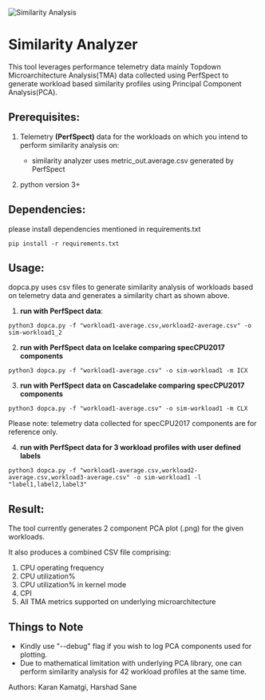 ![Similarity Analysis](../images/sim_analyzer.PNG "Sim-analyzer")

# Similarity Analyzer

This tool leverages performance telemetry data mainly Topdown Microarchitecture Analysis(TMA) data collected using PerfSpect to generate workload based similarity profiles using Principal Component Analysis(PCA).

## Prerequisites:

1. Telemetry **(PerfSpect)** data for the workloads on which you intend to perform similarity analysis on:
    * similarity analyzer uses metric_out.average.csv generated by PerfSpect

2. python version 3+

## Dependencies:
please install dependencies mentioned in requirements.txt

`pip install -r requirements.txt`

## Usage:

dopca.py uses csv files to generate similarity analysis of workloads based on telemetry data and generates a similarity chart as shown above.

1. **run with PerfSpect data**:
```
python3 dopca.py -f "workload1-average.csv,workload2-average.csv" -o sim-workload1_2
```
2. **run with PerfSpect data on Icelake comparing specCPU2017 components**
```
python3 dopca.py -f "workload1-average.csv" -o sim-workload1 -m ICX
```
3. **run with PerfSpect data on Cascadelake comparing specCPU2017 components**
```
python3 dopca.py -f "workload1-average.csv" -o sim-workload1 -m CLX
```
Please note: telemetry data collected for specCPU2017 components are for reference only.

4. **run with PerfSpect data for 3 workload profiles with user defined labels**
```
python3 dopca.py -f "workload1-average.csv,workload2-average.csv,workload3-average.csv" -o sim-workload1 -l "label1,label2,label3"
```

## Result:

The tool currently generates 2 component PCA plot (.png) for the given workloads.

It also produces a combined CSV file comprising:
1. CPU operating frequency
2. CPU utilization%
3. CPU utilization% in kernel mode
4. CPI
5. All TMA metrics supported on underlying microarchitecture

## Things to Note

* Kindly use "--debug" flag if you wish to log PCA components used for plotting.
* Due to mathematical limitation with underlying PCA library, one can perform similarity analysis for 42 workload profiles at the same time. 

Authors: Karan Kamatgi, Harshad Sane